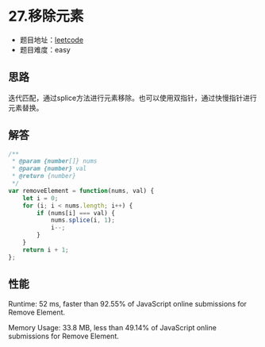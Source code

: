 # 27.移除元素

+ 题目地址：[leetcode](https://leetcode-cn.com/problems/remove-element/)
+ 题目难度：easy

## 思路

迭代匹配，通过splice方法进行元素移除。也可以使用双指针，通过快慢指针进行元素替换。

## 解答

```js
/**
 * @param {number[]} nums
 * @param {number} val
 * @return {number}
 */
var removeElement = function(nums, val) {
    let i = 0;
    for (i; i < nums.length; i++) {
        if (nums[i] === val) {
            nums.splice(i, 1);
            i--;
        }
    }
    return i + 1;
};
```

## 性能

Runtime: 52 ms, faster than 92.55% of JavaScript online submissions for Remove Element.

Memory Usage: 33.8 MB, less than 49.14% of JavaScript online submissions for Remove Element.